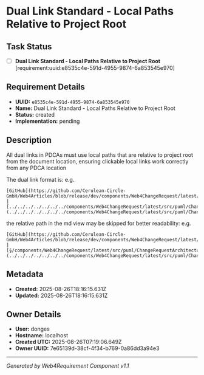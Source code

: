 # Dual Link Standard - Local Paths Relative to Project Root

## Task Status
- [ ] **Dual Link Standard - Local Paths Relative to Project Root** [requirement:uuid:e8535c4e-591d-4955-9874-6a853545e970]

## Requirement Details

- **UUID:** `e8535c4e-591d-4955-9874-6a853545e970`
- **Name:** Dual Link Standard - Local Paths Relative to Project Root
- **Status:** created
- **Implementation:** pending

## Description

All dual links in PDCAs must use local paths that are relative to project root from the document location, ensuring clickable local links work correctly from any PDCA location

The dual link format is: e.g.
```
[GitHub](https://github.com/Cerulean-Circle-GmbH/Web4Articles/blob/release/dev/components/Web4ChangeRequest/latest/src/puml/ChangeRequestArchitecture.puml) | [../../../../../../../components/Web4ChangeRequest/latest/src/puml/ChangeRequestArchitecture.puml](../../../../../../../components/Web4ChangeRequest/latest/src/puml/ChangeRequestArchitecture.puml)
```

the relative path in the md view may be skipped for better readability: e.g.
```
[GitHub](https://github.com/Cerulean-Circle-GmbH/Web4Articles/blob/release/dev/components/Web4ChangeRequest/latest/src/puml/ChangeRequestArchitecture.puml) | [§/components/Web4ChangeRequest/latest/src/puml/ChangeRequestArchitecture.puml](../../../../../../../components/Web4ChangeRequest/latest/src/puml/ChangeRequestArchitecture.puml)
```

## Metadata

- **Created:** 2025-08-26T18:16:15.631Z
- **Updated:** 2025-08-26T18:16:15.631Z

## Owner Details

- **User:** donges
- **Hostname:** localhost
- **Created UTC:** 2025-08-26T07:19:06.649Z
- **Owner UUID:** 7e65139d-38cf-4f34-b769-0a86dd3a94e3

---

*Generated by Web4Requirement Component v1.1*